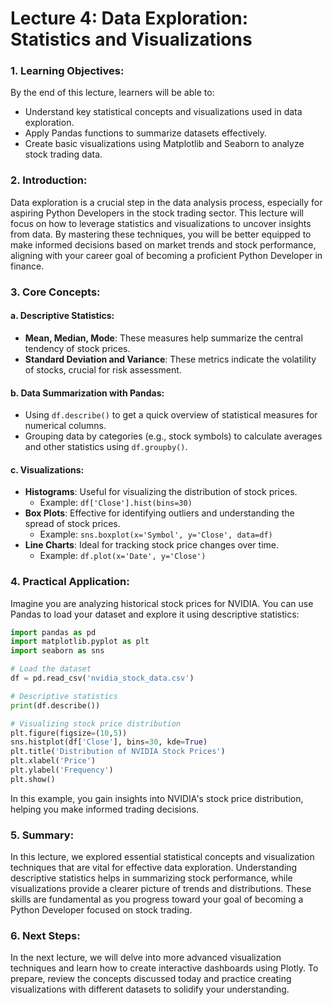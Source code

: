# Lecture 4: Data Exploration: Statistics and Visualizations

### 1. Learning Objectives:
By the end of this lecture, learners will be able to:
- Understand key statistical concepts and visualizations used in data exploration.
- Apply Pandas functions to summarize datasets effectively.
- Create basic visualizations using Matplotlib and Seaborn to analyze stock trading data.

### 2. Introduction:
Data exploration is a crucial step in the data analysis process, especially for aspiring Python Developers in the stock trading sector. This lecture will focus on how to leverage statistics and visualizations to uncover insights from data. By mastering these techniques, you will be better equipped to make informed decisions based on market trends and stock performance, aligning with your career goal of becoming a proficient Python Developer in finance.

### 3. Core Concepts:
#### a. Descriptive Statistics:
- **Mean, Median, Mode**: These measures help summarize the central tendency of stock prices.
- **Standard Deviation and Variance**: These metrics indicate the volatility of stocks, crucial for risk assessment.
  
#### b. Data Summarization with Pandas:
- Using `df.describe()` to get a quick overview of statistical measures for numerical columns.
- Grouping data by categories (e.g., stock symbols) to calculate averages and other statistics using `df.groupby()`.

#### c. Visualizations:
- **Histograms**: Useful for visualizing the distribution of stock prices.
  - Example: `df['Close'].hist(bins=30)`
- **Box Plots**: Effective for identifying outliers and understanding the spread of stock prices.
  - Example: `sns.boxplot(x='Symbol', y='Close', data=df)`
- **Line Charts**: Ideal for tracking stock price changes over time.
  - Example: `df.plot(x='Date', y='Close')`

### 4. Practical Application:
Imagine you are analyzing historical stock prices for NVIDIA. You can use Pandas to load your dataset and explore it using descriptive statistics:

```python
import pandas as pd
import matplotlib.pyplot as plt
import seaborn as sns

# Load the dataset
df = pd.read_csv('nvidia_stock_data.csv')

# Descriptive statistics
print(df.describe())

# Visualizing stock price distribution
plt.figure(figsize=(10,5))
sns.histplot(df['Close'], bins=30, kde=True)
plt.title('Distribution of NVIDIA Stock Prices')
plt.xlabel('Price')
plt.ylabel('Frequency')
plt.show()
```

In this example, you gain insights into NVIDIA's stock price distribution, helping you make informed trading decisions.

### 5. Summary:
In this lecture, we explored essential statistical concepts and visualization techniques that are vital for effective data exploration. Understanding descriptive statistics helps in summarizing stock performance, while visualizations provide a clearer picture of trends and distributions. These skills are fundamental as you progress toward your goal of becoming a Python Developer focused on stock trading.

### 6. Next Steps:
In the next lecture, we will delve into more advanced visualization techniques and learn how to create interactive dashboards using Plotly. To prepare, review the concepts discussed today and practice creating visualizations with different datasets to solidify your understanding.